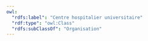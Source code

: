 ```yaml
---
owl:
  "rdfs:label": "Centre hospitalier universitaire"
  "rdf:type": "owl:Class"
  "rdfs:subClassOf": "Organisation"
---
```


<OntologyTable frontMatter={frontMatter}/>
